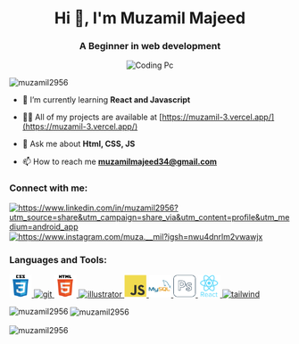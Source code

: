 <h1 align="center">Hi 👋, I'm Muzamil Majeed</h1>
<h3 align="center">A Beginner in web development</h3>
<div align="center">
<img src="https://cdn.dribbble.com/users/330915/screenshots/3587000/10_coding_dribbble.gif" alt="Coding Pc" width="400" height="300"> 
</div>
<p align="left"> <img src="https://komarev.com/ghpvc/?username=muzamil2956&label=Profile%20views&color=0e75b6&style=flat" alt="muzamil2956" /> </p>

- 🌱 I’m currently learning **React and Javascript**

- 👨‍💻 All of my projects are available at [https://muzamil-3.vercel.app/](https://muzamil-3.vercel.app/)

- 💬 Ask me about **Html, CSS, JS**

- 📫 How to reach me **muzamilmajeed34@gmail.com**

<h3 align="left">Connect with me:</h3>
<p align="left">
<a href="https://linkedin.com/in/https://www.linkedin.com/in/muzamil2956?utm_source=share&utm_campaign=share_via&utm_content=profile&utm_medium=android_app" target="blank"><img align="center" src="https://raw.githubusercontent.com/rahuldkjain/github-profile-readme-generator/master/src/images/icons/Social/linked-in-alt.svg" alt="https://www.linkedin.com/in/muzamil2956?utm_source=share&utm_campaign=share_via&utm_content=profile&utm_medium=android_app" height="30" width="40" /></a>
<a href="https://instagram.com/https://www.instagram.com/muza.__mil?igsh=nwu4dnrlm2vwawjx" target="blank"><img align="center" src="https://raw.githubusercontent.com/rahuldkjain/github-profile-readme-generator/master/src/images/icons/Social/instagram.svg" alt="https://www.instagram.com/muza.__mil?igsh=nwu4dnrlm2vwawjx" height="30" width="40" /></a>
</p>

<h3 align="left">Languages and Tools:</h3>
<p align="left"> <a href="https://www.w3schools.com/css/" target="_blank" rel="noreferrer"> <img src="https://raw.githubusercontent.com/devicons/devicon/master/icons/css3/css3-original-wordmark.svg" alt="css3" width="40" height="40"/> </a> <a href="https://git-scm.com/" target="_blank" rel="noreferrer"> <img src="https://www.vectorlogo.zone/logos/git-scm/git-scm-icon.svg" alt="git" width="40" height="40"/> </a> <a href="https://www.w3.org/html/" target="_blank" rel="noreferrer"> <img src="https://raw.githubusercontent.com/devicons/devicon/master/icons/html5/html5-original-wordmark.svg" alt="html5" width="40" height="40"/> </a> <a href="https://www.adobe.com/in/products/illustrator.html" target="_blank" rel="noreferrer"> <img src="https://www.vectorlogo.zone/logos/adobe_illustrator/adobe_illustrator-icon.svg" alt="illustrator" width="40" height="40"/> </a> <a href="https://developer.mozilla.org/en-US/docs/Web/JavaScript" target="_blank" rel="noreferrer"> <img src="https://raw.githubusercontent.com/devicons/devicon/master/icons/javascript/javascript-original.svg" alt="javascript" width="40" height="40"/> </a> <a href="https://www.mysql.com/" target="_blank" rel="noreferrer"> <img src="https://raw.githubusercontent.com/devicons/devicon/master/icons/mysql/mysql-original-wordmark.svg" alt="mysql" width="40" height="40"/> </a> <a href="https://www.photoshop.com/en" target="_blank" rel="noreferrer"> <img src="https://raw.githubusercontent.com/devicons/devicon/master/icons/photoshop/photoshop-line.svg" alt="photoshop" width="40" height="40"/> </a> <a href="https://reactjs.org/" target="_blank" rel="noreferrer"> <img src="https://raw.githubusercontent.com/devicons/devicon/master/icons/react/react-original-wordmark.svg" alt="react" width="40" height="40"/> </a> <a href="https://tailwindcss.com/" target="_blank" rel="noreferrer"> <img src="https://www.vectorlogo.zone/logos/tailwindcss/tailwindcss-icon.svg" alt="tailwind" width="40" height="40"/> </a> </p>

<p><img align="left" src="https://github-readme-stats.vercel.app/api/top-langs?username=muzamil2956&show_icons=true&locale=en&layout=compact" alt="muzamil2956" /></p>

<p>&nbsp;<img align="center" src="https://github-readme-stats.vercel.app/api?username=muzamil2956&show_icons=true&locale=en" alt="muzamil2956" /></p>

<p><img align="center" src="https://github-readme-streak-stats.herokuapp.com/?user=muzamil2956&" alt="muzamil2956" /></p>
